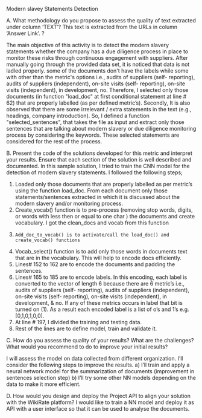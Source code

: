 Modern slavey Statements Detection 


A. What methodology do you propose to assess the quality of text extracted under
column ‘TEXT’? This text is extracted from the URLs in column ‘Answer Link’. ?

The main objective of this activity is to detect the modern slavery statements whether the company has a due diligence process in place to monitor these risks through continuous engagement with suppliers.
After manually going through the provided data set, it is noticed that data is not ladled properly. some of the documents don't have the labels while some with other than the metric's options i.e., audits of suppliers (self- reporting), audits of suppliers (independent), on-site visits (self- reporting), on-site visits (independent), in development, no. Therefore, I selected only those documents (in function "load_doc" at first conditional statement at line # 62) that are properly labelled (as per defined metric’s).
Secondly, It is also observed that there are some irrelevant / extra statements in the text (e.g., headings, company introduction). So, I defined a function "selected_sentences", that takes the file as input and extract only those sentences that are talking about modern slavery or due diligence monitoring process by considering the keywords. These selected statements are considered for the rest of the process.

B. Present the code of the solutions developed for this metric and interpret your results. Ensure that each section of the solution is well described and documented.
In this sample solution, I tried to train the CNN model for the detection of modern slavery statements. I followed the following steps;
  1.	Loaded only those documents that are properly labelled as per metric’s using the function load_doc. From each document only those statements/sentences extracted in which it is discussed about the modern slavery and/or monitoring process. 
  2.	Create_vocab() function is to pre-process (removing stop words, digits, or words with less then or equal to one char ) the documents and create vocabulary. I got the clean_docs and vocab from this function
  3.	 Add_doc_to_vocab() is to activate/call the load_doc() and create_vocab() functions
  4.	Vocab_select() function is to add only those words in documents text that are in the vocabulary. This will help to encode docs efficiently.
  5.	Lines# 152 to 162 are to encode the documents and padding the sentences.
  6.	Lines# 165 to 185 are to encode labels. In this encoding, each label is converted to the vector of length 6 because there are 6 metric’s i.e., audits of suppliers (self- reporting), audits of suppliers (independent), on-site visits (self- reporting), on-site visits (independent), in development, & no. If any of these metrics occurs in label that bit is turned on (1). As a result each encoded label is a list of o’s and 1’s e.g. [0,1,0,1,0,0].
  7.	At line # 197, I divided the training and testing data.
  8.	Rest of the lines are to define model, train and validate it. 


C. How do you assess the quality of your results? What are the challenges? What would you recommend to do to improve your initial results?

I will assess the model on data collected from different organization. I’ll consider the following steps to improve the results.
  a)	I’ll train and apply a neural network model for the summarization of documents (improvement in sentences selection step)
  b)	I’ll try some other NN models depending on the data to make it more efficient.


D. How would you design and deploy the Project API to align your solution with the
WikiRate platform?
I would like to train a NN model and deploy it as API with a user interface so that it can be used to analyse the documents.



